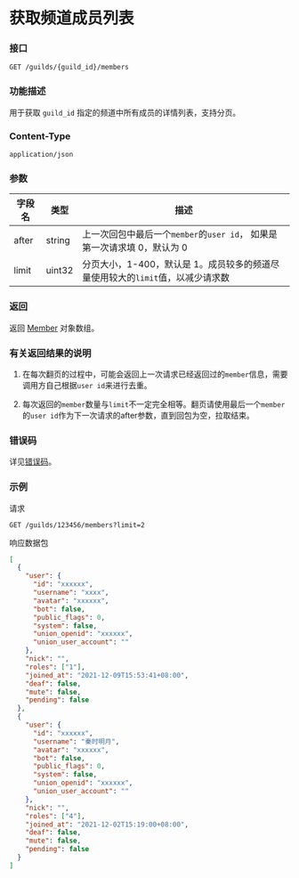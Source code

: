 # 获取频道成员列表

### 接口

```http
GET /guilds/{guild_id}/members
```

### 功能描述

用于获取 `guild_id` 指定的频道中所有成员的详情列表，支持分页。

<PrivateDomain/>

### Content-Type

```http
application/json
```

### 参数

| 字段名 | 类型   | 描述                                                       |
| ------ | ------ | ---------------------------------------------------------- |
| after  | string | 上一次回包中最后一个`member`的`user id`， 如果是第一次请求填 0，默认为 0 |
| limit  | uint32 | 分页大小，1-400，默认是 1。成员较多的频道尽量使用较大的`limit`值，以减少请求数 |

### 返回

返回 [Member](model.md#member) 对象数组。

### 有关返回结果的说明

1. 在每次翻页的过程中，可能会返回上一次请求已经返回过的`member`信息，需要调用方自己根据`user id`来进行去重。

2. 每次返回的`member`数量与`limit`不一定完全相等。翻页请使用最后一个`member`的`user id`作为下一次请求的after参数，直到回包为空，拉取结束。

### 错误码

详见[错误码](../error/error.md)。

### 示例

请求

```shell
GET /guilds/123456/members?limit=2
```

响应数据包

```json
[
  {
    "user": {
      "id": "xxxxxx",
      "username": "xxxx",
      "avatar": "xxxxxx",
      "bot": false,
      "public_flags": 0,
      "system": false,
      "union_openid": "xxxxxx",
      "union_user_account": ""
    },
    "nick": "",
    "roles": ["1"],
    "joined_at": "2021-12-09T15:53:41+08:00",
    "deaf": false,
    "mute": false,
    "pending": false
  },
  {
    "user": {
      "id": "xxxxxx",
      "username": "秦时明月",
      "avatar": "xxxxxx",
      "bot": false,
      "public_flags": 0,
      "system": false,
      "union_openid": "xxxxxx",
      "union_user_account": ""
    },
    "nick": "",
    "roles": ["4"],
    "joined_at": "2021-12-02T15:19:00+08:00",
    "deaf": false,
    "mute": false,
    "pending": false
  }
]
```
